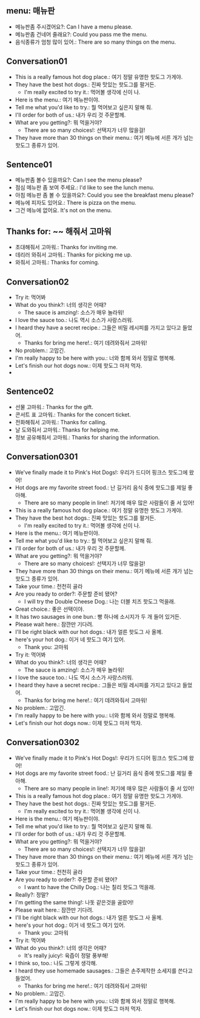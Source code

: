 ## menu: 매뉴판
- 메뉴판좀 주시겠어요?: Can I have a menu please.
- 메뉴판좀 건네어 줄래요?: Could you pass me the menu.
- 음식종류가 엄청 많이 있어.: There are so many things on the menu.

## Conversation01
- This is a really famous hot dog place.: 여기 정말 유명한 핫도그 가게야.
- They have the best hot dogs.: 진짜 맛있는 핫도그를 팔거든.
    - I'm really excited to try it.: 먹어볼 생각에 신이 나.
- Here is the menu.: 여기 메뉴판이야.
- Tell me what you'd like to try.: 뭘 먹어보고 싶은지 말해 줘.
- I'll order for both of us.: 내가 우리 것 주문할께.
- What are you getting?: 뭐 먹을거야?
    - There are so many choices!: 선택지가 너무 많을걸!
- They have more than 30 things on their menu.: 여기 메뉴에 서른 개가 넘는 핫도그 종류가 있어.

## Sentence01
- 메뉴판좀 볼수 있을까요?: Can I see the menu please?
- 점심 메뉴판 좀 보여 주세요.: I'd like to see the lunch menu.
- 아침 메뉴판 좀 볼 수 있을까요?: Could you see the breakfast menu please?
- 메뉴에 피자도 있어요.: There is pizza on the menu.
- 그건 메뉴에 없어요. It's not on the menu.

## Thanks for: ~~ 해줘서 고마워
- 초대해줘서 고마워.: Thanks for inviting me.
- 데리러 와줘서 고마워.: Thanks for picking me up.
- 와줘서 고마워.: Thanks for coming.

## Conversation02
- Try it: 먹어봐
- What do you think?: 너의 생각은 어때? 
    - The sauce is amzing!: 소스가 매우 놀라워!
- I love the sauce too.: 나도 역시 소스가 사랑스러워.
- I heard they have a secret recipe.: 그들은 비밀 레시피를 가지고 있다고 들었어.
    - Thanks for bring me here!.: 여기 데려와줘서 고마워!
- No problem.: 고맙긴.
- I'm really happy to be here with you.: 너와 함께 와서 정말로 행복해.
- Let's finish our hot dogs now.: 이제 핫도그 마저 먹자.
- 

## Sentence02
- 선물 고마워.: Thanks for the gift.
- 콘서트 표 고마워.: Thanks for the concert ticket.
- 전화해줘서 고마워.: Thanks for calling.
- 날 도와줘서 고마워.: Thanks for helping me.
- 정보 공유해줘서 고마워.: Thanks for sharing the information.

## Conversation0301
- We've finally made it to Pink's Hot Dogs!: 우리가 드디어 핑크스 핫도그에 왔어!
- Hot dogs are my favorite street food.: 난 길거리 음식 중에 핫도그를 제일 좋아해.
    - There are so many people in line!: 저기에 매우 많은 사람들이 줄 서 있어!
- This is a really famous hot dog place.: 여기 정말 유명한 핫도그 가게야.
- They have the best hot dogs.: 진짜 맛있는 핫도그를 팔거든.
    - I'm really excited to try it.: 먹어볼 생각에 신이 나.
- Here is the menu.: 여기 메뉴판이야.
- Tell me what you'd like to try.: 뭘 먹어보고 싶은지 말해 줘.
- I'll order for both of us.: 내가 우리 것 주문할께.
- What are you getting?: 뭐 먹을거야?
    - There are so many choices!: 선택지가 너무 많을걸!
- They have more than 30 things on their menu.: 여기 메뉴에 서른 개가 넘는 핫도그 종류가 있어.
- Take your time.: 천천히 골라
- Are you ready to order?: 주문할 준비 됐어?
    - I will try the Double Cheese Dog.: 나는 더블 치즈 핫도그 먹을래.
- Great choice.: 좋은 선택이야.
- It has two sausages in one bun.: 빵 하나에 소시지가 두 개 들어 있거든.
- Please wait here.: 잠깐만 기다려.
- I'll be right black with our hot dogs.: 내가 얼른 핫도그 사 올께.
- here's your hot dog.: 이거 네 핫도그 여기 있어.
    - Thank you: 고마워
- Try it: 먹어봐
- What do you think?: 너의 생각은 어때? 
    - The sauce is amzing!: 소스가 매우 놀라워!
- I love the sauce too.: 나도 역시 소스가 사랑스러워.
- I heard they have a secret recipe.: 그들은 비밀 레시피를 가지고 있다고 들었어.
    - Thanks for bring me here!.: 여기 데려와줘서 고마워!
- No problem.: 고맙긴.
- I'm really happy to be here with you.: 너와 함께 와서 정말로 행복해.
- Let's finish our hot dogs now.: 이제 핫도그 마저 먹자.

## Conversation0302
- We've finally made it to Pink's Hot Dogs!: 우리가 드디어 핑크스 핫도그에 왔어!
- Hot dogs are my favorite street food.: 난 길거리 음식 중에 핫도그를 제일 좋아해.
    - There are so many people in line!: 저기에 매우 많은 사람들이 줄 서 있어!
- This is a really famous hot dog place.: 여기 정말 유명한 핫도그 가게야.
- They have the best hot dogs.: 진짜 맛있는 핫도그를 팔거든.
    - I'm really excited to try it.: 먹어볼 생각에 신이 나.
- Here is the menu.: 여기 메뉴판이야.
- Tell me what you'd like to try.: 뭘 먹어보고 싶은지 말해 줘.
- I'll order for both of us.: 내가 우리 것 주문할께.
- What are you getting?: 뭐 먹을거야?
    - There are so many choices!: 선택지가 너무 많을걸!
- They have more than 30 things on their menu.: 여기 메뉴에 서른 개가 넘는 핫도그 종류가 있어.
- Take your time.: 천천히 골라
- Are you ready to order?: 주문할 준비 됐어?
    - I want to have the Chilly Dog.: 나는 칠리 핫도그 먹을래.
- Really?: 정말?
- I'm getting the same thing!: 나돗 같은것을 골랐어!
- Please wait here.: 잠깐만 기다려.
- I'll be right black with our hot dogs.: 내가 얼른 핫도그 사 올께.
- here's your hot dog.: 이거 네 핫도그 여기 있어.
    - Thank you: 고마워
- Try it: 먹어봐
- What do you think?: 너의 생각은 어때? 
    - It's really juicy!: 육즙이 정말 풍부해!
- I think so, too.: 나도 그렇게 생각해.
- I heard they use homemade sausages.: 그들은 손주제작한 소세지를 쓴다고 들었어.
    - Thanks for bring me here!.: 여기 데려와줘서 고마워!
- No problem.: 고맙긴.
- I'm really happy to be here with you.: 너와 함께 와서 정말로 행복해.
- Let's finish our hot dogs now.: 이제 핫도그 마저 먹자.